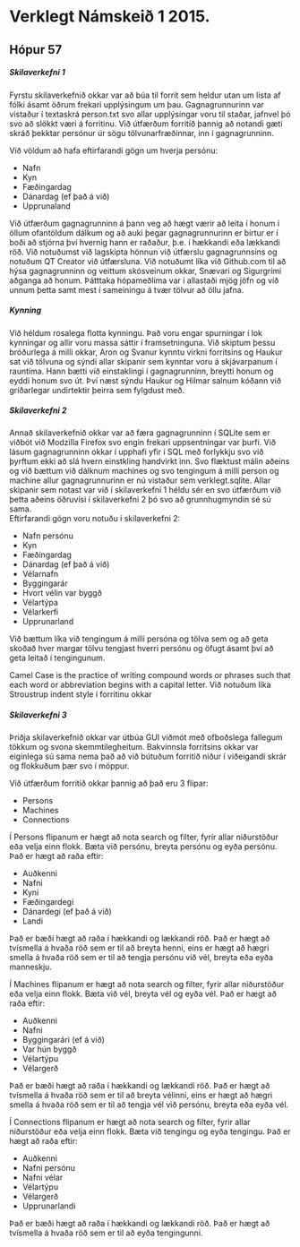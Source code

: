 ﻿# Verklegt Námskeið 1 2015. 
## Hópur 57




  



##### Skilaverkefni 1


Fyrstu skilaverkefnið okkar var að búa til forrit sem heldur utan um lista af fólki ásamt öðrum frekari upplýsingum um þau. 
Gagnagrunnurinn var vistaður í textaskrá person.txt svo allar upplýsingar voru til staðar, jafnvel þó svo að slökkt væri á forritinu. 
Við útfærðum forritið þannig að notandi gæti skráð þekktar persónur úr sögu tölvunarfræðinnar, inn í gagnagrunninn.  

Við völdum að hafa eftirfarandi gögn um hverja persónu: 


* Nafn
* Kyn 
* Fæðingardag
* Dánardag (ef það á við)
* Upprunaland  
  


Við útfærðum gagnagrunninn á þann veg að hægt værir að leita í honum í öllum ofantöldum dálkum og að auki þegar gagnagrunnurinn er birtur er í boði að stjórna því
hvernig hann er raðaður, þ.e. í hækkandi eða lækkandi röð. Við notuðumst við lagskipta hönnun við útfærslu gagnagrunnsins og notuðum QT Creator við útfærsluna. 
Við notuðumt líka við Github.com til að hýsa gagnagrunninn og veittum skósveinum okkar, Snævari og Sigurgrími aðganga að honum. Þátttaka hópameðlima var í allastaði 
mjög jöfn og við unnum þetta samt mest í sameiningu á tvær tölvur að öllu jafna.



##### Kynning 

Við héldum rosalega flotta kynningu. Það voru engar spurningar í lok kynningar og allir voru 
massa sáttir í framsetninguna. Við skiptum þessu bróðurlega á milli okkar, Aron og Svanur kynntu virkni forritsins og Haukur sat við tölvuna og sýndi allar skipanir 
sem kynntar 
voru á skjávarpanum í rauntíma. Hann bætti við einstaklingi í gagnagrunninn, breytti honum og eyddi honum svo út. Því næst sýndu Haukur og Hilmar salnum kóðann við 
gríðarlegar undirtektir þeirra sem fylgdust með.



##### Skilaverkefni 2
Annað skilaverkefnið okkar var að færa gagnagrunninn í SQLite sem er viðbót við Modzilla Firefox svo engin frekari uppsentningar var þurfi. Við 
lásum gagnagrunninn okkar í upphafi yfir í SQL með forlykkju svo við þyrftum ekki að slá hvern einstkling handvirkt inn. Svo flæktust málin aðeins og við bættum við 
dálknum machines og svo tengingum á milli person og machine allur gagnagrunnurinn er nú vistaður sem verklegt.sqlite. Allar skipanir sem notast var við í 
skilaverkefni 1 héldu sér en svo útfærðum við þetta aðeins öðruvísi í skilaverkefni 2 þó svo að grunnhugmyndin sé sú sama.  
Eftirfarandi gögn voru notuðu í 
skilaverkefni 2:


* Nafn persónu
* Kyn
* Fæðingardag
* Dánardag (ef það á við)
* Vélarnafn
* Byggingarár
* Hvort vélin var byggð
* Vélartýpa
* Vélarkerfi
* Upprunarland  



Við bættum líka við tengingum á milli persóna og tölva sem og að geta skoðað hver margar tölvu tengjast hverri persónu og öfugt ásamt því að geta leitað í tengingunum.

Camel Case is the practice of writing compound words or phrases such that each word or abbreviation begins with a capital letter.
Við notuðum líka Stroustrup indent style í forritinu okkar  
  
##### Skilaverkefni 3  

Þriðja skilaverkefnið okkar var útbúa GUI viðmót með ofboðslega fallegum tökkum og svona skemmtilegheitum. Bakvinnsla forritsins okkar var eiginlega sú sama nema það 
að við bútuðum forritið niður í viðeigandi skrár og flokkuðum þær svo í möppur.  

Við útfærðum forritið okkar þannig að það eru 3 flipar:  

* Persons
* Machines
* Connections  
  


Í Persons flipanum er hægt að nota search og filter, fyrir allar niðurstöður eða velja einn flokk. Bæta við persónu, breyta persónu og  eyða persónu. Það er hægt að 
raða eftir:  

* Auðkenni
* Nafni
* Kyni
* Fæðingardegi
* Dánardegi (ef það á við)
* Landi  
  


Það er bæði hægt að raða í hækkandi og lækkandi röð. Það er hægt að tvísmella á hvaða röð sem er til að breyta henni, eins er hægt að hægri smella á hvaða röð sem er 
til að tengja persónu við vél, breyta eða eyða manneskju.      


Í Machines flipanum er hægt að nota search og filter, fyrir allar niðurstöður eða velja einn flokk. Bæta við vél, breyta vél og  eyða vél. Það er hægt að raða eftir:  

* Auðkenni
* Nafni 
* Byggingarári (ef á við)
* Var hún byggð
* Vélartýpu
* Vélargerð  
  


Það er bæði hægt að raða í hækkandi og lækkandi röð. Það er hægt að tvísmella á hvaða röð sem er til að breyta vélinni, eins er hægt að hægri smella á hvaða röð sem 
er til að tengja vél við persónu, breyta eða eyða vél.  
  
Í Connections flipanum er hægt að nota search og filter, fyrir allar niðurstöður eða velja einn flokk. Bæta við tengingu og eyða tengingu. Það er 
hægt að raða eftir:  

* Auðkenni
* Nafni persónu
* Nafni vélar
* Vélartýpu
* Vélargerð  
* Upprunarlandi
  
Það er bæði hægt að raða í hækkandi og lækkandi röð. Það er hægt að tvísmella á hvaða röð sem er til að eyða tengingunni.
